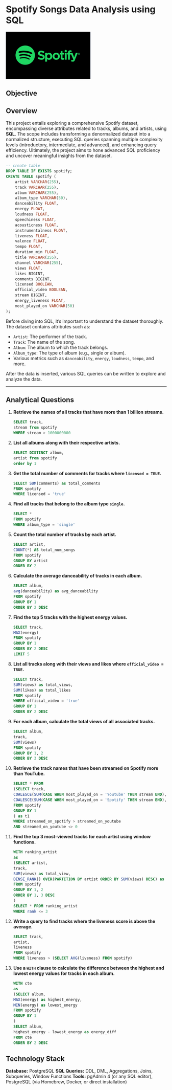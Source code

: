 # Spotify Songs Data Analysis using SQL

![Spotify Logo](https://github.com/sreechub/Spotify_SQL_Project/blob/main/spotify_img.png)

## Objective

## Overview 
This project entails exploring a comprehensive Spotify dataset, encompassing diverse attributes related to tracks, albums, and artists, using **SQL**. The scope includes transforming a denormalized dataset into a normalized structure, executing SQL queries spanning multiple complexity levels (introductory, intermediate, and advanced), and enhancing query efficiency. Ultimately, the project aims to hone advanced SQL proficiency and uncover meaningful insights from the dataset.

```sql
-- create table
DROP TABLE IF EXISTS spotify;
CREATE TABLE spotify (
    artist VARCHAR(255),
    track VARCHAR(255),
    album VARCHAR(255),
    album_type VARCHAR(50),
    danceability FLOAT,
    energy FLOAT,
    loudness FLOAT,
    speechiness FLOAT,
    acousticness FLOAT,
    instrumentalness FLOAT,
    liveness FLOAT,
    valence FLOAT,
    tempo FLOAT,
    duration_min FLOAT,
    title VARCHAR(255),
    channel VARCHAR(255),
    views FLOAT,
    likes BIGINT,
    comments BIGINT,
    licensed BOOLEAN,
    official_video BOOLEAN,
    stream BIGINT,
    energy_liveness FLOAT,
    most_played_on VARCHAR(50)
);
```


Before diving into SQL, it’s important to understand the dataset thoroughly. The dataset contains attributes such as:
- `Artist`: The performer of the track.
- `Track`: The name of the song.
- `Album`: The album to which the track belongs.
- `Album_type`: The type of album (e.g., single or album).
- Various metrics such as `danceability`, `energy`, `loudness`, `tempo`, and more.

After the data is inserted, various SQL queries can be written to explore and analyze the data. 


---
## Analytical Questions

1. **Retrieve the names of all tracks that have more than 1 billion streams.**
   ```sql
   SELECT track,
   stream from spotify
   WHERE stream > 1000000000
   ```
   
2. **List all albums along with their respective artists.**
   ```sql
   SELECT DISTINCT album,
   artist from spotify
   order by 1
   ```
   
3. **Get the total number of comments for tracks where `licensed = TRUE`.**
   ```sql
   SELECT SUM(comments) as total_comments
   FROM spotify
   WHERE licensed = 'true'
   ```
   
4. **Find all tracks that belong to the album type `single`.**
   ```sql
   SELECT *
   FROM spotify
   WHERE album_type = 'single'
   ```
   
5. **Count the total number of tracks by each artist.**
    ```sql
    SELECT artist,
    COUNT(*) AS total_num_songs
    FROM spotify
    GROUP BY artist
    ORDER BY 2
    ```
    
6. **Calculate the average danceability of tracks in each album.**
    ```sql
    SELECT album,
    avg(danceability) as avg_danceability
    FROM spotify
    GROUP BY 1
    ORDER BY 2 DESC
    ```
    
7. **Find the top 5 tracks with the highest energy values.**
    ```sql
    SELECT track,
    MAX(energy)
    FROM spotify
    GROUP BY 1
    ORDER BY 2 DESC
    LIMIT 5
    ```
    
8. **List all tracks along with their views and likes where `official_video = TRUE`.**
    ```sql
    SELECT track,
    SUM(views) as total_views,
    SUM(likes) as total_likes
    FROM spotify
    WHERE official_video = 'true'
    GROUP BY 1
    ORDER BY 2 DESC
    ```
    
9. **For each album, calculate the total views of all associated tracks.**
    ```sql
    SELECT album,
    track,
    SUM(views)
    FROM spotify
    GROUP BY 1, 2
    ORDER BY 3 DESC
    ```
    
10. **Retrieve the track names that have been streamed on Spotify more than YouTube.**
    ```sql
    SELECT * FROM
    (SELECT track,
    COALESCE(SUM(CASE WHEN most_played_on = 'Youtube' THEN stream END),0) as streamed_on_youtube,
    COALESCE(SUM(CASE WHEN most_played_on = 'Spotify' THEN stream END),0) as streamed_on_spotify
    FROM spotify
    GROUP BY 1
    ) as t1
    WHERE streamed_on_spotify > streamed_on_youtube
    AND streamed_on_youtube <> 0
    ```
    
11. **Find the top 3 most-viewed tracks for each artist using window functions.**
    ```sql
    WITH ranking_artist
    as
    (SELECT artist,
    track,
    SUM(views) as total_view,
    DENSE_RANK() OVER(PARTITION BY artist ORDER BY SUM(views) DESC) as rank
    FROM spotify
    GROUP BY 1, 2
    ORDER BY 1, 3 DESC
    )
    SELECT * FROM ranking_artist
    WHERE rank <= 3
    ```
    
12. **Write a query to find tracks where the liveness score is above the average.**
    ```sql
    SELECT track,
    artist,
    liveness
    FROM spotify
    WHERE liveness > (SELECT AVG(liveness) FROM spotify)
    ```
    
13. **Use a `WITH` clause to calculate the difference between the highest and lowest energy values for tracks in each album.**
    ```sql
    WITH cte
    as
    (SELECT album,
    MAX(energy) as highest_energy,
    MIN(energy) as lowest_energy
    FROM spotify
    GROUP BY 1
    )
    SELECT album,
    highest_energy - lowest_energy as energy_diff
    FROM cte
    ORDER BY 2 DESC
    ```
## Technology Stack
   **Database:** PostgreSQL
   **SQL Queries:** DDL, DML, Aggregations, Joins, Subqueries, Window Functions
   **Tools:** pgAdmin 4 (or any SQL editor), PostgreSQL (via Homebrew, Docker, or direct installation)
   
